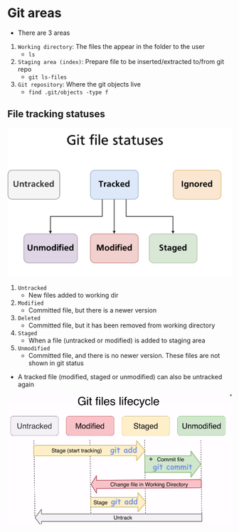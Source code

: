 # Git areas

- There are 3 areas

1. `Working directory`: The files the appear in the folder to the user
   - `ls`
1. `Staging area (index)`: Prepare file to be inserted/extracted to/from git repo
   - `git ls-files`
1. `Git repository`: Where the git objects live
   - `find .git/objects -type f`

## File tracking statuses

![File Statuses](../images/file-statuses.png)

1. `Untracked`
   - New files added to working dir
1. `Modified`
   - Committed file, but there is a newer version
1. `Deleted`
   - Committed file, but it has been removed from working directory
1. `Staged`
   - When a file (untracked or modified) is added to staging area
1. `Unmodified`
   - Committed file, and there is no newer version. These files are not shown in git status

- A tracked file (modified, staged or unmodified) can also be untracked again

![Git files lifecycle](../images/file-lifecycle.png)
